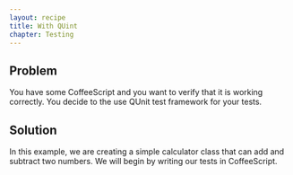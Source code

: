 ```yaml
---
layout: recipe
title: With QUint
chapter: Testing
---
```

## Problem

You have some CoffeeScript and you want to verify that it is working correctly.  You decide to the use
QUnit test framework for your tests.

## Solution
In this example, we are creating a simple calculator class that can add and subtract two numbers.  We will begin by writing our tests in CoffeeScript.

